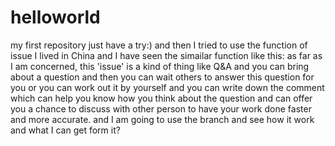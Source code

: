 # helloworld
my first repository just have a try:)
and then I tried to use the function of issue
I lived in China and I have seen the simailar function like this:
as far as I am concerned, this 'issue' is a kind of thing like Q&A and you can bring about a question and then 
you can wait others to answer this question for you or you can work out it by yourself and you can write down the 
comment which can help you know how you think about the question and can offer you a chance to discuss with other person to
have your work done faster and more accurate.
and I am going to use the branch and see how it work and what I can get form it?
